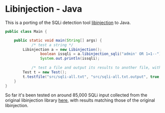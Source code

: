 # Libinjection - Java
This is a porting of the SQLi detection tool [libinjection](https://github.com/client9/libinjection) to Java.



```Java
public class Main {

	public static void main(String[] args) {
	        /* test a string */
		Libinjection a = new Libinjection();
                boolean issqli = a.libinjection_sqli("admin' OR 1=1--");
                System.out.println(issqli); 
	
	        /* test a file and output its results to another file, with options to urldecode and time (in milliseconds) */ 	
		Test t = new Test();
		t.testfile("src/sqli-all.txt", "src/sqli-all.txt.output", true, false);
	}
}
```

So far it's been tested on around 85,000 SQLi input collected from the original libinjection library [here](https://github.com/client9/libinjection/tree/master/data),
with results matching those of the original libinjection.
